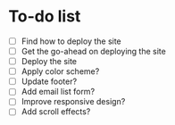 # To-do list
- [ ] Find how to deploy the site
- [ ] Get the go-ahead on deploying the site
- [ ] Deploy the site
- [ ] Apply color scheme?
- [ ] Update footer?
- [ ] Add email list form?
- [ ] Improve responsive design?
- [ ] Add scroll effects?